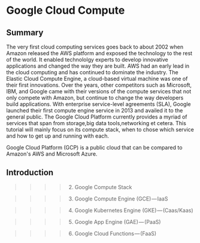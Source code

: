
# Google Cloud Compute

## Summary

The very first cloud computing services goes back to about 2002 when Amazon released the AWS platform and exposed the technology to the rest of the world. It enabled technololgy experts to develop innovative applications and changed the way they are built. AWS had an early lead in the cloud computing and has continued to dominate the industry. The Elastic Cloud Compute Engine, a cloud-based virtual machine was one of their first innovations. Over the years, other competitors such as Microsoft, IBM, and Google came with their versions of the compute services that not only compete with Amazon, but continue to change the way developers build applications. With enterprise service-level agreements (SLA), Google launched their first compute engine service in 2013 and availed it to the general public. The Google Cloud Platform currently provides a myriad of services that span from storage,big data tools,networking et cetera. This tutorial will mainly focus on its compute stack, when to chose which service and how to get up and running with each. 

Google Cloud Platform (GCP) is a public cloud that can be compared to Amazon's AWS and Microsoft Azure. 

## Introduction

>>>> 2. Google Compute Stack

>>>> 3. Google Compute Engine (GCE) — IaaS

>>>> 4. Google Kubernetes Engine (GKE) — (Caas/Kaas)


>>>> 5. Google App Engine (GAE) — (PaaS)

>>>> 6. Google Cloud Functions — (FaaS)
